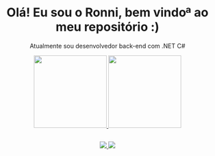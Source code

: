 
<h1 align='center'>
 Olá! Eu sou o Ronni, bem vindoª ao meu repositório :)
</h1>

<p align='center'>
  Atualmente sou desenvolvedor back-end com .NET C#
</p>


 <div align='center'>
  <a href="https://github.com/RonniSouza">
  <img height="170em" src="https://github-readme-stats.vercel.app/api?username=ronnisouza&show_icons=true&count_private=true&theme=dark&include_all_commits=true"/>
  <img height="170em" src="https://github-readme-stats.vercel.app/api/top-langs/?username=RonniSouza&layout=compact&langs_count=7&theme=dark"/>
</div>
 
 ##
 
 <p align='center'>
  
  <a href="https://www.linkedin.com/in/ronni-souza/">
    <img src="https://img.shields.io/badge/linkedin-%230077B5.svg?&style=for-the-badge&logo=linkedin&logoColor=white" />
  </a>
  <a href="https://instagram.com/ronnisouza">
    <img src="https://img.shields.io/badge/instagram-%23E4405F.svg?&style=for-the-badge&logo=instagram&logoColor=white" />        
  </a>

</p>
 



  
  


